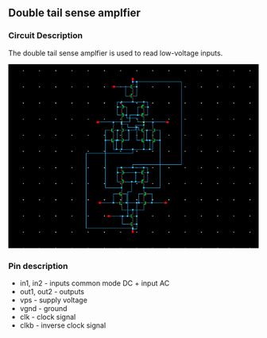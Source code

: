 ## Double tail sense amplfier

### Circuit Description


The double tail sense amplfier is used to read low-voltage inputs.

![Circuit diagram](double_tail_sense_amplifier_schematic.tiff)

### Pin description

* in1, in2 - inputs common mode DC + input AC
* out1, out2  - outputs 
* vps - supply voltage
* vgnd - ground
* clk - clock signal
* clkb - inverse clock signal
